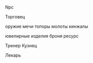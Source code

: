 Npc

Торговец

оружие
мечи
топоры
молоты
кинжалы

ювелирные изделия
броня
ресурс

Тренер
Кузнец

Лекарь

